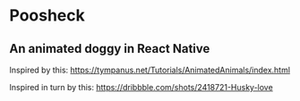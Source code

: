 # Poosheck

## An animated doggy in React Native

Inspired by this: https://tympanus.net/Tutorials/AnimatedAnimals/index.html

Inspired in turn by this: https://dribbble.com/shots/2418721-Husky-love